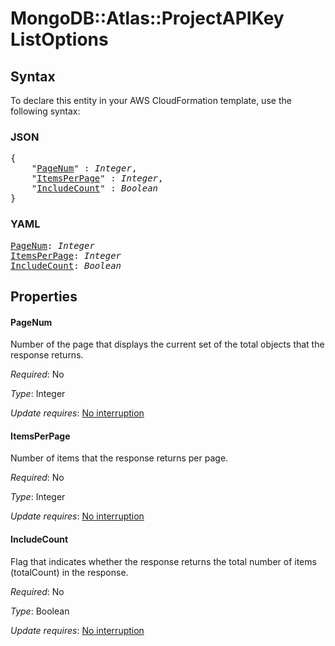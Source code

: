 # MongoDB::Atlas::ProjectAPIKey ListOptions

## Syntax

To declare this entity in your AWS CloudFormation template, use the following syntax:

### JSON

<pre>
{
    "<a href="#pagenum" title="PageNum">PageNum</a>" : <i>Integer</i>,
    "<a href="#itemsperpage" title="ItemsPerPage">ItemsPerPage</a>" : <i>Integer</i>,
    "<a href="#includecount" title="IncludeCount">IncludeCount</a>" : <i>Boolean</i>
}
</pre>

### YAML

<pre>
<a href="#pagenum" title="PageNum">PageNum</a>: <i>Integer</i>
<a href="#itemsperpage" title="ItemsPerPage">ItemsPerPage</a>: <i>Integer</i>
<a href="#includecount" title="IncludeCount">IncludeCount</a>: <i>Boolean</i>
</pre>

## Properties

#### PageNum

Number of the page that displays the current set of the total objects that the response returns.

_Required_: No

_Type_: Integer

_Update requires_: [No interruption](https://docs.aws.amazon.com/AWSCloudFormation/latest/UserGuide/using-cfn-updating-stacks-update-behaviors.html#update-no-interrupt)

#### ItemsPerPage

Number of items that the response returns per page.

_Required_: No

_Type_: Integer

_Update requires_: [No interruption](https://docs.aws.amazon.com/AWSCloudFormation/latest/UserGuide/using-cfn-updating-stacks-update-behaviors.html#update-no-interrupt)

#### IncludeCount

Flag that indicates whether the response returns the total number of items (totalCount) in the response.

_Required_: No

_Type_: Boolean

_Update requires_: [No interruption](https://docs.aws.amazon.com/AWSCloudFormation/latest/UserGuide/using-cfn-updating-stacks-update-behaviors.html#update-no-interrupt)

